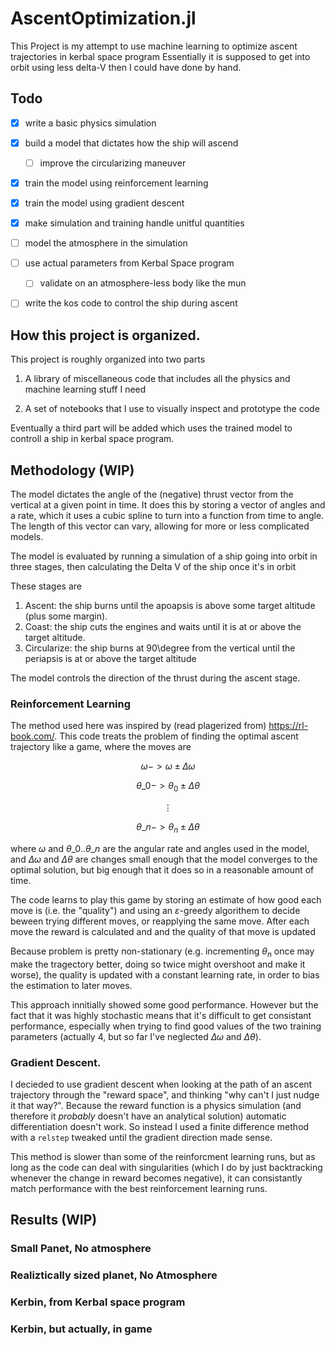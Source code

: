 # AscentOptimization.jl

This Project is my attempt to use machine learning to optimize ascent trajectories in kerbal space program
Essentially it is supposed to get into orbit using less delta-V then I could have done by hand. 

## Todo

 - [X] write a basic physics simulation 
 - [X] build a model that dictates how the ship will ascend
 	- [ ] improve the circularizing maneuver
 - [X] train the model using reinforcement learning
 - [X] train the model using gradient descent
 - [X] make simulation and training handle unitful quantities
 - [ ] model the atmosphere in the simulation
 - [ ] use actual parameters from Kerbal Space program
 	- [ ] validate on an atmosphere-less body like the mun
 - [ ] write the kos code to control the ship during ascent
 

## How this project is organized.

This project is roughly organized into two parts

1. A library of miscellaneous code that includes all the physics and machine learning stuff I need

2. A set of notebooks that I use to visually inspect and prototype the code

Eventually a third part will be added which uses the trained model to controll a ship in kerbal space program.

## Methodology (WIP)

The model dictates the angle of the (negative) thrust vector from the vertical at a given point in time.
It does this by storing a vector of angles and a rate, which it uses a cubic spline to turn into a function from time to angle. 
The length of this vector can vary, allowing for more or less complicated models. 

The model is evaluated by running a simulation of a ship going into orbit in three stages, then calculating the Delta V of the ship once it's in orbit

These stages are 

1. Ascent: the ship burns until the apoapsis is above some target altitude (plus some margin). 
2. Coast: the ship cuts the engines and waits until it is at or above the target altitude.
3. Circularize: the ship burns at 90\degree from the vertical until the periapsis is at or above the target altitude

The model controls the direction of the thrust during the ascent stage.

### Reinforcement Learning

The method used here was inspired by (read plagerized from) <https://rl-book.com/>. 
This code treats the problem of finding the optimal ascent trajectory like a game, where the moves are 

$$ \omega -> \omega\pm\Delta\omega $$

$$\theta\_0 -> \theta_0\pm\Delta\theta $$

$$\vdots$$

$$\theta\_n -> \theta_n\pm\Delta\theta $$

where $\omega$ and $\theta\_0..\theta\_n$ are the angular rate and angles used in the model, and $\Delta\omega$ and $\Delta\theta$ 
are changes small enough that the model converges to the optimal solution, but big enough that it does so in a reasonable amount of time. 

The code learns to play this game by storing an estimate of how good each move is (i.e. the "quality") and using an $\varepsilon$-greedy algorithem to 
decide beween trying different moves, or reapplying the same move. After each move the reward is calculated and and the quality of that move is updated

Because problem is pretty non-stationary (e.g. incrementing $\theta_n$ once may make the tragectory better, doing so twice might overshoot and make it 
worse), the quality is updated with a constant learning rate, in order to bias the estimation to later moves. 

This approach innitially showed some good performance. However but the fact that it was highly stochastic means that it's difficult to get consistant 
performance, especially when trying to find good values of the two training parameters (actually 4, but so far I've neglected $\Delta\omega$ and 
$\Delta\theta$).


### Gradient Descent. 

I decieded to use gradient descent when looking at the path of an ascent trajectory through the "reward space", and thinking "why can't I just nudge it 
that way?". Because the reward function is a physics simulation (and therefore it *probably* doesn't have an analytical solution) automatic differentiation
doesn't work. So instead I used a finite difference method with a `relstep` tweaked until the gradient direction made sense. 

This method is slower than some of the reinforcment learning runs, but as long as the code can deal with singularities (which I do by just backtracking 
whenever the change in reward becomes negative), it can consistantly match performance with the best reinforcement learning runs.

## Results (WIP)

### Small Panet, No atmosphere

### Realiztically sized planet, No Atmosphere

### Kerbin, from Kerbal space program

### Kerbin, but actually, in game

